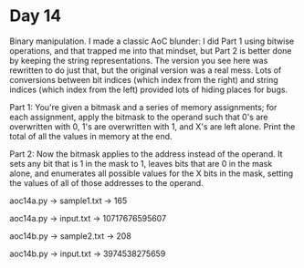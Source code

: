 # Day 14

Binary manipulation. I made a classic AoC blunder: I did Part 1 using bitwise
operations, and that trapped me into that mindset, but Part 2 is better
done by keeping the string representations. The version you see here was
rewritten to do just that, but the original version was a real mess. Lots
of conversions between bit indices (which index from the right) and string
indices (which index from the left) provided lots of hiding places for bugs.

Part 1: You're given a bitmask and a series of memory assignments; for each
assignment, apply the bitmask to the operand such that 0's are overwritten
with 0, 1's are overwritten with 1, and X's are left alone. Print the total
of all the values in memory at the end.

Part 2: Now the bitmask applies to the address instead of the operand. It sets
any bit that is 1 in the mask to 1, leaves bits that are 0 in the mask alone,
and enumerates all possible values for the X bits in the mask, setting the
values of all of those addresses to the operand.

aoc14a.py -> sample1.txt -> 165

aoc14a.py -> input.txt -> 10717676595607

aoc14b.py -> sample2.txt -> 208

aoc14b.py -> input.txt -> 3974538275659
